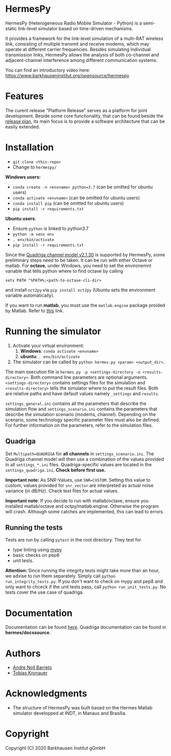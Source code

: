 # HermesPy

HermesPy (Heterogeneous Radio Mobile Simulator - Python) is a semi-static link-level simulator based on time-driven mechanisms.

It provides a framework for the link-level simulation of a multi-RAT wireless link, consisting of
multiple transmit and receive modems, which may operate at different carrier frequencies. Besides
simulating individual transmission links, HermesPy allows the analysis of both co-channel and
adjacent-channel interference among different communication systems.

You can find an introductory video here: https://www.barkhauseninstitut.org/opensource/hermespy

# Features

The curent release "Platform Release" serves as a platform for joint development. Beside some core functionality, that can be found beside the [release plan](FEATURES.md), its main focus is to provide a software architecture that can be easily extended.

# Installation

- `git clone <this-repo>`
- Change to `hermespy/`

**Windows users:**
- `conda create -n <envname> python=3.7` (can be omitted for ubuntu users)
- `conda activate <envname>` (can be omitted for ubuntu users)
- `conda install pip` (can be omitted for ubuntu users)
- `pip install -r requirements.txt`

**Ubuntu users**:
- Ensure `python` is linked to python3.7
- `python -m venv env`
- `. env/bin/activate`
- `pip install -r requirements.txt`
 

Since the [Quadriga channel model v2.1.30](https://quadriga-channel-model.de/) is supported by HermesPy, some preliminary steps need to be taken. It can be run with either Octave or matlab. For **octave**, under Windows, you need to set the environemnt variable that tells python where to find octave by calling

```
setx PATH "%PATH%;<path-to-octave-cli-dir>
```

and install `oct2py` via `pip install oct2py` (Ubuntu sets the environment variable automatically).

If you want to run **matlab**, you must use the `matlab.engine` package proided by Matlab. Refer to [this](https://de.mathworks.com/help/matlab/matlab_external/install-the-matlab-engine-for-python.html) link.

# Running the simulator

1. Activate your virtual environment:
   1. **Windows**: `conda activate <envname>`
   2. **ubuntu**: `. env/bin/activate` 
2. The simulator can be called by `python hermes.py <param> <output_dir>`.

The main execution file is `hermes.py -p <settings-directory -o <results-directory>`. Both command line parameters are optional arguments. `<settings-directory>` contains settings files for the simulation and `<results-directory>` tells the simulator where to put the result files. Both are relative paths and have default values namely `_settings` and `results`.

`settings_general.ini` contains all the parameters that describe the simulation flow and `settings_scenario.ini` contains the parameters that describe the simulation scenario (modems,
channel). Depending on the scenario, some technology specific parameter files must also be
defined. For further information on the parameters, refer to the simulation files.

## Quadriga

Set `Multipath=QUADRIGA` for **all channels** in `settings_scenario.ini`. The Quadriga channel model will then use a combination of the values provided in all `settings_*.ini` files. Quadriga-specific values are located in the `settings_quadriga.ini`. **Check before first use.**

**Important note:** As SNR-Values, use `SNR=CUSTOM`. Setting this value to custom, values provided for `snr_vector` are interpreted as actual noise variance (in dB/Hz). Check test files for actual values.

**Important note**: If you decide to run with matlab/octave, ensure you installed matlab/octave and octpy/matlab.engine. Otherwise the program will crash. Although some catches are implemented, this can lead to errors.

## Running the tests

Tests are run by calling `pytest` in the root directory. They test for

- type linting using [mypy](mypy.readthedocs.io/)
- basic checks on pep8
- unit tests. 

**Attention:** Since running the integrity tests might take more than an hour, we advise to run them separately. Simply call `python run_integrity_tests.py`. If you don't want to check on mypy and pep8 and only want to chceck if the unit tests pass, call `python run_unit_tests.py`. No tests cover the use case of quadriga.

# Documentation

Documentation can be found [here](https://barkhausen-institut.github.io/hermespy).
Quadriga documentation can be found in **hermes/docssource**.

# Authors

* [Andre Noll Barreto](https://gitlab.com/anollba)
* [Tobias Kronauer](https://github.com/tokr-bit)

# Acknowledgments

* The structure of HermesPy was built based on the Hermes Matlab simulator developped at INDT, in
Manaus and Brasília.

# Copyright
Copyright (C) 2020 Barkhausen Institut gGmbH

